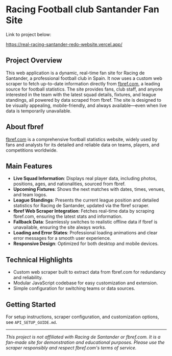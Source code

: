 # Racing Football club Santander Fan Site

Link to project below:

https://real-racing-santander-redo-website.vercel.app/

## Project Overview

This web application is a dynamic, real-time fan site for Racing de Santander, a professional football club in Spain. It now uses a custom web scraper to fetch up-to-date information directly from [fbref.com](https://fbref.com/), a leading source for football statistics. The site provides fans, club staff, and anyone interested in the team with the latest squad details, fixtures, and league standings, all powered by data scraped from fbref. The site is designed to be visually appealing, mobile-friendly, and always available—even when live data is temporarily unavailable.

## About fbref

[fbref.com](https://fbref.com/) is a comprehensive football statistics website, widely used by fans and analysts for its detailed and reliable data on teams, players, and competitions worldwide.

## Main Features

- **Live Squad Information**: Displays real player data, including photos, positions, ages, and nationalities, sourced from fbref.
- **Upcoming Fixtures**: Shows the next matches with dates, times, venues, and team logos.
- **League Standings**: Presents the current league position and detailed statistics for Racing de Santander, updated via the fbref scraper.
- **fbref Web Scraper Integration**: Fetches real-time data by scraping fbref.com, ensuring the latest stats and information.
- **Fallback Data**: Seamlessly switches to realistic offline data if fbref is unavailable, ensuring the site always works.
- **Loading and Error States**: Professional loading animations and clear error messages for a smooth user experience.
- **Responsive Design**: Optimized for both desktop and mobile devices.

## Technical Highlights

- Custom web scraper built to extract data from fbref.com for redundancy and reliability.
- Modular JavaScript codebase for easy customization and extension.
- Simple configuration for switching teams or data sources.

## Getting Started

For setup instructions, scraper configuration, and customization options, see `API_SETUP_GUIDE.md`.

---

_This project is not affiliated with Racing de Santander or fbref.com. It is a fan-made site for demonstration and educational purposes. Please use the scraper responsibly and respect fbref.com's terms of service._

